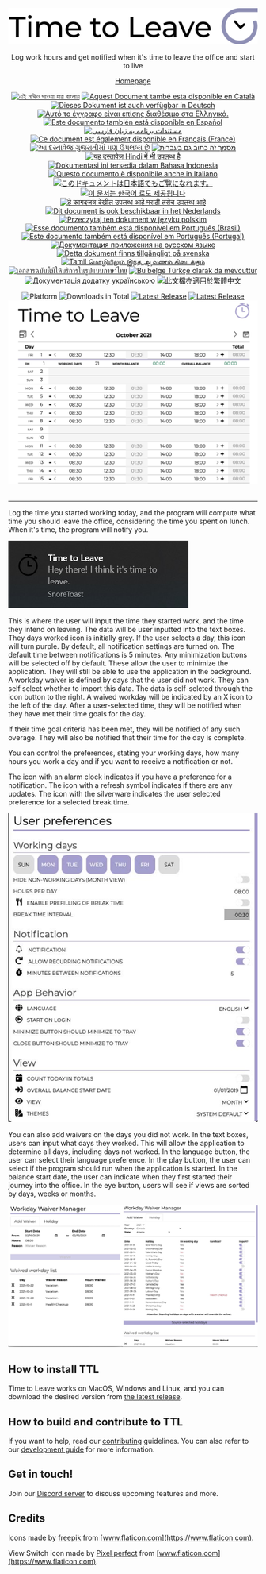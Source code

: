 <div align="center">
  <img src="assets/timetoleave.png" alt="Time to Leave Logo">

  <p>Log work hours and get notified when it's time to leave the office and start to live</p>

[Homepage](https://timetoleave.app/)

<a href="docs/README-bn.md"><img src="https://img.shields.io/badge/bn-বাংলা-purple" alt="এই নথিও পাওয়া যায় বাংলায়"></a>
<a href="docs/README-ca.md"><img src="https://img.shields.io/badge/ca-Catal&agrave-purple" alt="Aquest Document també esta disponible en Català"></a>
<a href="docs/README-de-DE.md"><img src="https://img.shields.io/badge/de--DE-Deutsch-purple" alt="Dieses Dokument ist auch verfügbar in Deutsch"></a>
<a href="docs/README-el.md"><img src="https://img.shields.io/badge/el-Ελληνικά-purple" alt="Αυτό το έγγραφο είναι επίσης διαθέσιμο στα Ελληνικά."></a>
<a href="docs/README-es.md"><img src="https://img.shields.io/badge/es-Espa%C3%B1ol-purple" alt="Este documento también está disponíble en Español"></a>
<a href="docs/README-fa-IR.md"><img src="https://img.shields.io/badge/fa--IR-Persian-purple" alt="مستندات برنامه به زبان فارسی"></a>
<a href="docs/README-fr-FR.md"><img src="https://img.shields.io/badge/fr--FR-Fran%C3%A7ais%20(France)-purple" alt="Ce document est également disponible en Français (France)"></a>
<a href="docs/README-gu.md"><img src="https://img.shields.io/badge/gu-gujarati-purple" alt="આ દસ્તાવેજ ગુજરાતીમાં પણ ઉપલબ્ધ છે"></a>
<a href="docs/README-he.md"><img src="https://img.shields.io/badge/he-עברית-purple" alt="מסמך זה כתוב גם בעברית"></a>
<a href="docs/README-hi.md"><img src="https://img.shields.io/badge/hi-Hindi-purple" alt="यह दस्तावेज़ Hindi में भी उपलब्ध है"></a>
<a href="docs/README-id-ID.md"><img src="https://img.shields.io/badge/id--ID-Bahasa%20Indonesia-purple" alt="Dokumentasi ini tersedia dalam Bahasa Indonesia"></a>
<a href="docs/README-it.md"><img src="https://img.shields.io/badge/it-Italiano-purple" alt="Questo documento è disponibile anche in Italiano"></a>
<a href="docs/README-ja.md"><img src="https://img.shields.io/badge/ja-日本語-purple" alt="このドキュメントは日本語でもご覧になれます。"></a>
<a href="docs/README-ko.md"><img src="https://img.shields.io/badge/ko-한국어-purple" alt="이 문서는 한국어 로도 제공됩니다"></a>
<a href="docs/README-mr.md"><img src="https://img.shields.io/badge/mr-मराठी-purple" alt="हे कागदजत्र देखील उपलब्ध आहे मराठी तसेच उपलब्ध आहे"></a>
<a href="docs/README-nl.md"><img src="https://img.shields.io/badge/nl-Nederlands-purple" alt="Dit document is ook beschikbaar in het Nederlands"></a>
<a href="docs/README-pl.md"><img src="https://img.shields.io/badge/pl-Polski-purple" alt="Przeczytaj ten dokument w języku polskim"></a>
<a href="docs/README-pt-BR.md"><img src="https://img.shields.io/badge/pt--BR-Portugu%C3%AAs-purple" alt="Esse documento também está disponível em Português (Brasil)"></a>
<a href="docs/README-pt-PT.md"><img src="https://img.shields.io/badge/pt--PT-Portugu%C3%AAs-purple" alt="Este documento também está disponível em Português (Portugal)"></a>
<a href="docs/README-ru-RU.md"><img src="https://img.shields.io/badge/ru-%D0%A0%D1%83%D1%81%D1%81%D0%BA%D0%B8%D0%B9-purple" alt="Документация приложения на русском языке"></a>
<a href="docs/README-sv-SE.md"><img src="https://img.shields.io/badge/sv--SE-Svenska-purple" alt="Detta dokument finns tillgängligt på svenska"></a>
<a href="docs/README-ta.md"><img src="https://img.shields.io/badge/ta-Tamil-purple" alt="Tamil மொழியிலும் இந்த ஆவணம் கிடைக்கும்"></a>
<a href="docs/README-th-TH.md"><img src="https://img.shields.io/badge/th--TH-ภาษาไทย-purple" alt="เอกสารฉบับนี้มีให้บริการในรูปแบบภาษาไทย"></a>
<a href="docs/README-tr-TR.md"><img src="https://img.shields.io/badge/tr-T%C3%BCrk%C3%A7e-purple" alt="Bu belge Türkçe olarak da mevcuttur"></a>
<a href="docs/README-uk-UA.md"><img src="https://img.shields.io/badge/uk--UA-Українська-purple" alt="Документація додатку українською"></a>
<a href="docs/README-zh-TW.md"><img src="https://img.shields.io/badge/zh--TW-繁體中文-purple" alt="此文檔亦適用於繁體中文"></a>
<br/>

<img src="https://img.shields.io/badge/platforms-Windows%20%7C%20MacOS%20%7C%20Linux-green" alt="Platform">
<img src="https://img.shields.io/github/downloads/thamara/time-to-leave/total" alt="Downloads in Total">
<a href="https://github.com/thamara/time-to-leave/releases/latest"><img src="https://img.shields.io/github/v/release/thamara/time-to-leave" alt="Latest Release"></a>
<a href="http://makeapullrequest.com/"><img src="https://img.shields.io/badge/PRs-welcome-purple" alt="Latest Release"></a>

   <br/>

  <img src="./docs/images/screenshot.jpg" alt="Time to Leave Screenshot">

  <br/>

  <br/>
</div>

---

Log the time you started working today, and the program will compute what time you should leave the office, considering the time you spent on lunch. When it's time, the program will notify you.

<img src="./docs/images/notification.jpg" alt="Time to Leave Notification">

This is where the user will input the time they started work, and the time they intend on leaving.
The data will be user inputted into the text boxes.
They days worked icon is initially grey.
If the user selects a day, this icon will turn purple.
By default, all notification settings are turned on.
The default time between notifications is 5 minutes.
Any minimization buttons will be selected off by default.
These allow the user to minimize the application.
They will still be able to use the application in the background.
A workday waiver is defined by days that the user did not work.
They can self select whether to import this data.
The data is self-selcted through the icon button to the right.
A waived workday will be indicated by an X icon to the left of the day.
After a user-selected time, they will be notified when they have met their time goals for the day.

If their time goal criteria has been met, they will be notified of any such overage.
They will also be notified that their time for the day is complete.




You can control the preferences, stating your working days, how many hours you work a day and if you want to receive a notification or not.

The icon with an alarm clock indicates if you have a preference for a notification.
The icon with a refresh symbol indicates if there are any updates.
The icon with the silverware indicates the user selected preference for a selected break time.


<img src="./docs/images/preferences.jpg" alt="Time to Leave Preferences">

You can also add waivers on the days you did not work.
In the text boxes, users can input what days they worked. 
This will allow the application to determine all days, including days not worked.
In the language button, the user can select their language preference.
In the play button, the user can select if the program should run when the application is started.
In the balance start date, the user can indicate when they first started their journey into the office.
In the eye button, users will see if views are sorted by days, weeks or months.

<img src="./docs/images/waiver_manager.jpg" alt="Time to Leave Waiver Manager">

## How to install TTL

Time to Leave works on MacOS, Windows and Linux, and you can download the desired version from [the latest release](https://github.com/thamara/time-to-leave/releases/latest).

## How to build and contribute to TTL

If you want to help, read our [contributing](CONTRIBUTING.md) guidelines.
You can also refer to our [development guide](DEVELOPMENT.md) for more information.

## Get in touch!

Join our [Discord server](https://discord.gg/P3KkEF5) to discuss upcoming features and more.

## Credits

Icons made by [freepik](https://www.flaticon.com/authors/freepik) from [www.flaticon.com](https://www.flaticon.com).

View Switch icon made by [Pixel perfect](https://www.flaticon.com/authors/pixel-perfect) from [www.flaticon.com](https://www.flaticon.com).
